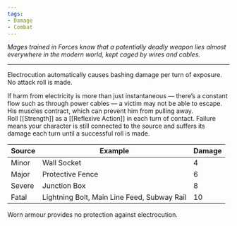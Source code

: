 ```yaml
---
tags:
- Damage
- Combat
---
```


_Mages trained in Forces know that a potentially deadly weapon lies almost everywhere in the modern world, kept caged by wires and cables._

---

Electrocution automatically causes bashing damage per turn of exposure. No attack roll is made.

If harm from electricity is more than just instantaneous — there’s a constant flow such as through power cables — a victim may not be able to escape.\
His muscles contract, which can prevent him from pulling away.\
Roll [[Strength]] as a [[Reflexive Action]] in each turn of contact. Failure means your character is still connected to the source and suffers its damage each turn until a successful roll is made.

| Source | Example                                     | Damage |
| ------ | ------------------------------------------- | ------ |
| Minor  | Wall Socket                                 | 4      |
| Major  | Protective Fence                            | 6      |
| Severe | Junction Box                                | 8      |
| Fatal  | Lightning Bolt, Main Line Feed, Subway Rail | 10     |

Worn armour provides no protection against electrocution.